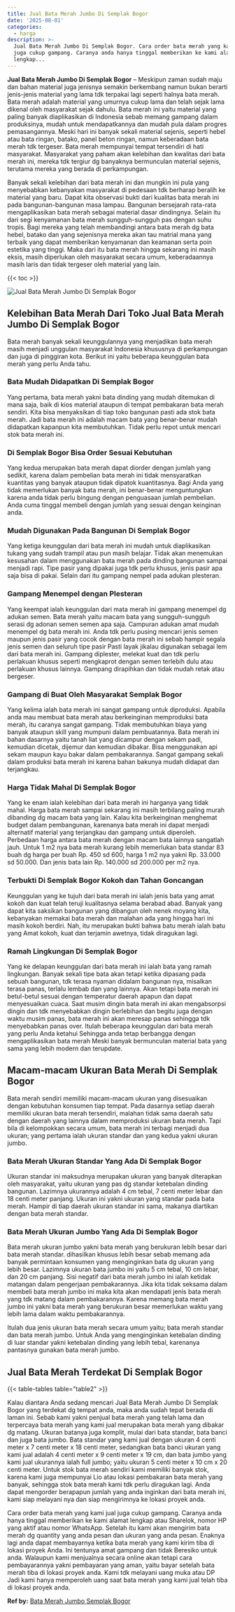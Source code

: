 ```yaml
---
title: Jual Bata Merah Jumbo Di Semplak Bogor
date: '2025-08-01'
categories:
  - harga
description: >-
  Jual Bata Merah Jumbo Di Semplak Bogor. Cara order bata merah yang kami jual
  juga cukup gampang. Caranya anda hanya tinggal memberikan ke kami alamat
  lengkap...
---
```


**Jual Bata Merah Jumbo Di Semplak Bogor** – Meskipun zaman sudah maju dan bahan material juga jenisnya semakin berkembang namun bukan berarti jenis-jenis material yang lama tdk terpakai lagi seperti halnya bata merah. Bata merah adalah material yang umurnya cukup lama dan telah sejak lama dikenal oleh masyarakat sejak dahulu. Bata merah ini yaitu material yang paling banyak diaplikasikan di Indonesia sebab memang gampang dalam produksinya, mudah untuk mendapatkannya dan mudah pula dalam progres pemasangannya. Meski hari ini banyak sekali material sejenis, seperti hebel atau bata ringan, batako, panel beton ringan, namun keberadaan bata merah tdk tergeser. Bata merah mempunyai tempat tersendiri di hati masyarakat. Masyarakat yang paham akan kelebihan dan kwalitas dari bata merah ini, mereka tdk tergiur dg banyaknya bermunculan material sejenis, terutama mereka yang berada di perkampungan.

Banyak sekali kelebihan dari bata merah ini dan mungkin ini pula yang menyebabkan kebanyakan masyarakat di pedesaan tdk berharap beralih ke material yang baru. Dapat kita observasi bukti dari kualitas bata merah ini pada bangunan-bangunan masa lampau. Bangunan bersejarah rata-rata mengaplikasikan bata merah sebagai material dasar dindingnya. Selain itu dari segi kenyamanan bata merah sungguh-sungguh pas dengan suhu tropis. Bagi mereka yang telah membandingi antara bata merah dg bata hebel, batako dan yang sejenisnya mereka akan tau matrial mana yang terbaik yang dapat memberikan kenyamanan dan keamanan serta poin estetika yang tinggi. Maka dari itu bata merah hingga sekarang ini masih eksis, masih diperlukan oleh masyarakat secara umum, keberadaannya masih laris dan tidak tergeser oleh material yang lain.

{{< toc >}}

![Jual Bata Merah Jumbo Di Semplak Bogor](/images/jual-bata-merah-25.png)

## Kelebihan Bata Merah Dari Toko Jual Bata Merah Jumbo Di Semplak Bogor

Bata merah banyak sekali keunggulannya yang menjadikan bata merah masih menjadi unggulan masyarakat Indonesia khususnya di perkampungan dan juga di pinggiran kota. Berikut ini yaitu beberapa keunggulan bata merah yang perlu Anda tahu.

### Bata Mudah Didapatkan Di Semplak Bogor

Yang pertama, bata merah yakni bata dinding yang mudah ditemukan di mana saja, baik di kios material ataupun di tempat pembakaran bata merah sendiri. Kita bisa menyaksikan di tiap toko bangunan pasti ada stok bata merah. Jadi bata merah ini adalah macam bata yang benar-benar mudah didapatkan kapanpun kita membutuhkan. Tidak perlu repot untuk mencari stok bata merah ini.

### Di Semplak Bogor Bisa Order Sesuai Kebutuhan

Yang kedua merupakan bata merah dapat diorder dengan jumlah yang sedikit, karena dalam pembelian bata merah ini tidak mensyaratkan kuantitas yang banyak ataupun tidak dipatok kuantitasnya. Bagi Anda yang tidak memerlukan banyak bata merah, ini benar-benar menguntungkan karena anda tidak perlu bingung dengan penguasaan jumlah pembelian. Anda cuma tinggal membeli dengan jumlah yang sesuai dengan keinginan anda.

### Mudah Digunakan Pada Bangunan Di Semplak Bogor

Yang ketiga keunggulan dari bata merah ini mudah untuk diaplikasikan tukang yang sudah trampil atau pun masih belajar. Tidak akan menemukan kesusahan dalam menggunakan bata merah pada dinding bangunan sampai menjadi rapi. Tipe pasir yang dipakai juga tdk perlu khusus, jenis pasir apa saja bisa di pakai. Selain dari itu gampang nempel pada adukan plesteran.

### Gampang Menempel dengan Plesteran

Yang keempat ialah keunggulan dari mata merah ini gampang menempel dg adukan semen. Bata merah yaitu macam bata yang sungguh-sungguh serasi dg adonan semen semen apa saja. Campuran adukan amat mudah menempel dg bata merah ini. Anda tdk perlu pusing mencari jenis semen maupun jenis pasir yang cocok dengan bata merah ini sebab hampir segala jenis semen dan seluruh tipe pasir Pasti layak jikalau digunakan sebagai lem dari bata merah ini. Gampang diplester, melekat kuat dan tdk perlu perlakuan khusus seperti mengkaprot dengan semen terlebih dulu atau perlakuan khusus lainnya. Gampang dirapihkan dan tidak mudah retak atau bergeser.

### Gampang di Buat Oleh Masyarakat Semplak Bogor

Yang kelima ialah bata merah ini sangat gampang untuk diproduksi. Apabila anda mau membuat bata merah atau berkeinginan memproduksi bata merah, itu caranya sangat gampang. Tidak membutuhkan biaya yang banyak ataupun skill yang mumpuni dalam pembuatannya. Bata merah ini bahan dasarnya yaitu tanah liat yang dicampur dengan sekam padi, kemudian dicetak, dijemur dan kemudian dibakar. Bisa menggunakan api sekam maupun kayu bakar dalam pembakarannya. Sangat gampang sekali dalam produksi bata merah ini karena bahan bakunya mudah didapat dan terjangkau.

### Harga Tidak Mahal Di Semplak Bogor

Yang ke enam ialah kelebihan dari bata merah ini harganya yang tidak mahal. Harga bata merah sampai sekarang ini masih terbilang paling murah dibanding dg macam bata yang lain. Kalau kita berkeinginan menghemat budget dalam pembangunan, karenanya bata merah ini dapat menjadi alternatif material yang terjangkau dan gampang untuk diperoleh. Perbedaan harga antara bata merah dengan macam bata lainnya sangatlah jauh. Untuk 1 m2 nya bata merah kurang lebih memerlukan bata standar 83 buah dg harga per buah Rp. 450 sd 600, harga 1 m2 nya yakni Rp. 33.000 sd 50.000. Dan jenis bata lain Rp. 140.000 sd 200.000 per m2 nya.

### Terbukti Di Semplak Bogor Kokoh dan Tahan Goncangan

Keunggulan yang ke tujuh dari bata merah ini ialah jenis bata yang amat kokoh dan kuat telah teruji kualitasnya selama berabad abad. Banyak yang dapat kita saksikan bangunan yang dibangun oleh nenek moyang kita, kebanyakan memakai bata merah dan malahan ada yang hingga hari ini masih kokoh berdiri. Nah, itu merupakan bukti bahwa batu merah ialah batu yang Amat kokoh, kuat dan terjamin awetnya, tidak diragukan lagi.

### Ramah Lingkungan Di Semplak Bogor

Yang ke delapan keunggulan dari bata merah ini ialah bata yang ramah lingkungan. Banyak sekali tipe bata akan tetapi ketika dipasang pada sebuah bangunan, tdk terasa nyaman didalam bangunan nya, misalkan terasa panas, terlalu lembab dan yang lainnya. Akan tetapi bata merah ini betul-betul sesuai dengan temperatur daerah apapun dan dapat menyesuaikan cuaca. Saat musim dingin bata merah ini akan mengabsorpsi dingin dan tdk menyebabkan dingin berlebihan dan begitu juga dengan waktu musim panas, bata merah ini akan meresap panas sehingga tdk menyebabkan panas over. Itulah beberapa keunggulan dari bata merah yang perlu Anda ketahui Sehingga anda tetap berbangga dengan mengaplikasikan bata merah Meski banyak bermunculan material bata yang sama yang lebih modern dan terupdate.

## Macam-macam Ukuran Bata Merah Di Semplak Bogor

Bata merah sendiri memiliki macam-macam ukuran yang disesuaikan dengan kebutuhan konsumen tiap tempat. Pada dasarnya setiap daerah memiliki ukuran bata merah tersendiri, malahan tidak sama daerah satu dengan daerah yang lainnya dalam memproduksi ukuran bata merah. Tapi bila di kelompokkan secara umum, bata merah ini terbagi menjadi dua ukuran; yang pertama ialah ukuran standar dan yang kedua yakni ukuran jumbo.

### Bata Merah Ukuran Standar Yang Ada Di Semplak Bogor

Ukuran standar ini maksudnya merupakan ukuran yang banyak diterapkan oleh masyarakat, yaitu ukuran yang pas dg standar ketebalan dinding bangunan. Lazimnya ukurannya adalah 4 cm tebal, 7 centi meter lebar dan 18 centi meter panjang. Ukuran ini yakni ukuran yang standar pada bata merah. Hampir di tiap daerah ukuran standar ini sama, makanya diartikan dengan bata merah standar.

### Bata Merah Ukuran Jumbo Yang Ada Di Semplak Bogor

Bata merah ukuran jumbo yakni bata merah yang berukuran lebih besar dari bata merah standar. dihasilkan khusus lebih besar sebab memang ada banyak permintaan konsumen yang menginginkan bata dg ukuran yang lebih besar. Lazimnya ukuran bata jumbo ini yaitu 5 cm tebal, 10 cm lebar, dan 20 cm panjang. Sisi negatif dari bata merah jumbo ini ialah ketidak matangan dalam pengerjaan pembakarannya. Jika kita tidak seksama dalam membeli bata merah jumbo ini maka kita akan mendapati jenis bata merah yang tdk matang dalam pembakarannya. Karena memang bata merah jumbo ini yakni bata merah yang berukuran besar memerlukan waktu yang lebih lama dalam waktu pembakarannya.

Itulah dua jenis ukuran bata merah secara umum yaitu; bata merah standar dan bata merah jumbo. Untuk Anda yang menginginkan ketebalan dinding di luar standar yakni ketebalan dinding yang lebih tebal, karenanya pantasnya gunakan bata merah jumbo.

## Jual Bata Merah Terdekat Di Semplak Bogor

{{< table-tables table="table2" >}}

Kalau diantara Anda sedang mencari Jual Bata Merah Jumbo Di Semplak Bogor yang terdekat dg tempat anda, maka anda sudah tepat berada di laman ini. Sebab kami yakni penjual bata merah yang telah lama dan terpercaya bata merah yang kami jual merupakan bata merah yang dibakar dg matang. Ukuran batanya juga komplit, mulai dari bata standar, bata banci dan juga bata jumbo. Bata standar yang kami jual dengan ukuran 4 centi meter x 7 centi meter x 18 centi meter, sedangkan bata banci ukuran yang kami jual adalah 4 centi meter x 9 centi meter x 19 cm, dan bata jumbo yang kami jual ukurannya ialah full jumbo; yaitu ukuran 5 centi meter x 10 cm x 20 centi meter. Untuk stok bata merah sendiri kami memiliki banyak stok, karena kami juga mempunyai Lio atau lokasi pembakaran bata merah yang banyak, sehingga stok bata merah kami tdk perlu diragukan lagi. Anda dapat mengorder berapapun jumlah yang anda inginkan dari bata merah ini, kami siap melayani nya dan siap mengirimnya ke lokasi proyek anda.

Cara order bata merah yang kami jual juga cukup gampang. Caranya anda hanya tinggal memberikan ke kami alamat lengkap atau Sharelok, nomor HP yang aktif atau nomor WhatsApp. Setelah itu kami akan mengirim bata merah dg quantity yang anda pesan dan ukuran yang anda pesan. Enaknya lagi anda dapat membayarnya ketika bata merah yang kami kirim tiba di lokasi proyek Anda. Ini tentunya amat gampang dan tidak Beresiko untuk anda. Walaupun kami menjualnya secara online akan tetapi cara pembayarannya yakni pembayaran yang aman, yaitu bayar setelah bata merah tiba di lokasi proyek anda. Kami tdk melayani uang muka atau DP Jadi kami hanya memperoleh uang saat bata merah yang kami jual telah tiba di lokasi proyek anda.

**Ref by:** [Bata Merah Jumbo Semplak Bogor](https://id.wikipedia.org/wiki/Bata)
